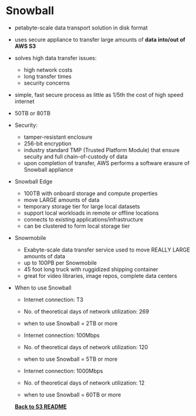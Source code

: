 # Snowball

* petabyte-scale data transport solution in disk format
* uses secure appliance to transfer large amounts of **data into/out of AWS S3**
* solves high data transfer issues:
  * high network costs
  * long transfer times
  * security concerns
* simple, fast secure process as little as 1/5th the cost of high speed internet
* 50TB or 80TB
* Security:
  * tamper-resistant enclosure
  * 256-bit encryption
  * industry standard TMP (Trusted Platform Module) that ensure secuity and full chain-of-custody of data
  * upon completion of transfer, AWS performs a software erasure of Snowball appliance

* Snowball Edge
  * 100TB with onboard storage and compute properties
  * move LARGE amounts of data
  * temporary storage tier for large local datasets
  * support local workloads in remote or offline locations
  * connects to existing applications/infrastructure
  * can be clustered to form local storage tier

* Snowmobile
  * Exabyte-scale data transfer service used to move REALLY LARGE amounts of data
  * up to 100PB per Snowmobile
  * 45 foot long truck with ruggidized shipping container
  * great for video libraries, image repos, complete data centers

* When to use Snowball
  * Internet connection: T3
  * No. of theoretical days of network utilization: 269
  * when to use Snowball = 2TB or more

  * Internet connection: 100Mbps
  * No. of theoretical days of network utilization: 120
  * when to use Snowball = 5TB or more

  * Internet connection: 1000Mbps
  * No. of theoretical days of network utilization: 12
  * when to use Snowball = 60TB or more

  [**Back to S3 README**](./README.md)
